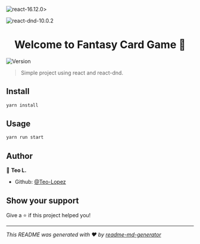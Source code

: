 <p>
<img alt="react-16.12.0" src="https://img.shields.io/badge/REACT-16.12.0-brightgreen"/>>
</p>
<p>
<img alt="react-dnd-10.0.2" src="https://img.shields.io/badge/REACT--DND-10.0.2-blue"/>
</p>

<h1 align="center">Welcome to Fantasy Card Game 👋</h1>
<p>
  <img alt="Version" src="https://img.shields.io/badge/version-0.1.0-blue.svg?cacheSeconds=2592000" />
</p>

> Simple project using react and react-dnd.

## Install

```sh
yarn install
```

## Usage

```sh
yarn run start
```

## Author

👤 **Teo L.**

- Github: [@Teo-Lopez](https://github.com/Teo-Lopez)

## Show your support

Give a ⭐️ if this project helped you!

---

_This README was generated with ❤️ by [readme-md-generator](https://github.com/kefranabg/readme-md-generator)_

